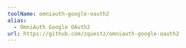 ```yaml
---
toolName: omniauth-google-oauth2
alias:
  - OmniAuth Google OAuth2
url: https://github.com/zquestz/omniauth-google-oauth2
---
```

